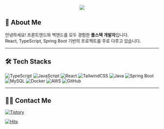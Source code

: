 <div align="center">
  <img src="https://capsule-render.vercel.app/api?type=waving&color=gradient&height=180&text=SeokJin&animation=fadeIn&fontColor=ffffff&fontSize=50" />
</div>

## 👋 About Me

안녕하세요! 프론트엔드와 백엔드를 모두 경험한 **풀스택 개발자**입니다.  
React, TypeScript, Spring Boot 기반의 프로젝트를 주로 다루고 있습니다.

---

## 🛠 Tech Stacks

![TypeScript](https://img.shields.io/badge/TypeScript-3178C6?style=flat-square&logo=TypeScript&logoColor=white)
![JavaScript](https://img.shields.io/badge/JavaScript-F7DF1E?style=flat-square&logo=JavaScript&logoColor=black)
![React](https://img.shields.io/badge/React-61DAFB?style=flat-square&logo=React&logoColor=black)
![TailwindCSS](https://img.shields.io/badge/TailwindCSS-06B6D4?style=flat-square&logo=TailwindCSS&logoColor=white)
![Java](https://img.shields.io/badge/Java-007396?style=flat-square&logo=Java&logoColor=white)
![Spring Boot](https://img.shields.io/badge/Spring%20Boot-6DB33F?style=flat-square&logo=SpringBoot&logoColor=white)
![MySQL](https://img.shields.io/badge/MySQL-4479A1?style=flat-square&logo=MySQL&logoColor=white)
![Docker](https://img.shields.io/badge/Docker-2496ED?style=flat-square&logo=Docker&logoColor=white)
![AWS](https://img.shields.io/badge/AWS-232F3E?style=flat-square&logo=AmazonAWS&logoColor=white)
![GitHub](https://img.shields.io/badge/GitHub-181717?style=flat-square&logo=GitHub&logoColor=white)

---

## 🧑‍💻 Contact Me

[![Tistory](https://img.shields.io/badge/Tistory-000000?style=flat-square&logo=Tistory&logoColor=white)](https://seokjin1205.tistory.com/)

[![Hits](https://hits.seeyoufarm.com/api/count/incr/badge.svg?url=https%3A%2F%2Fgithub.com%2F1rreplaceable&count_bg=%23000000&title_bg=%23000000&icon=github.svg&icon_color=%23FFFFFF&title=GitHub&edge_flat=false)](https://github.com/1rreplaceable)

